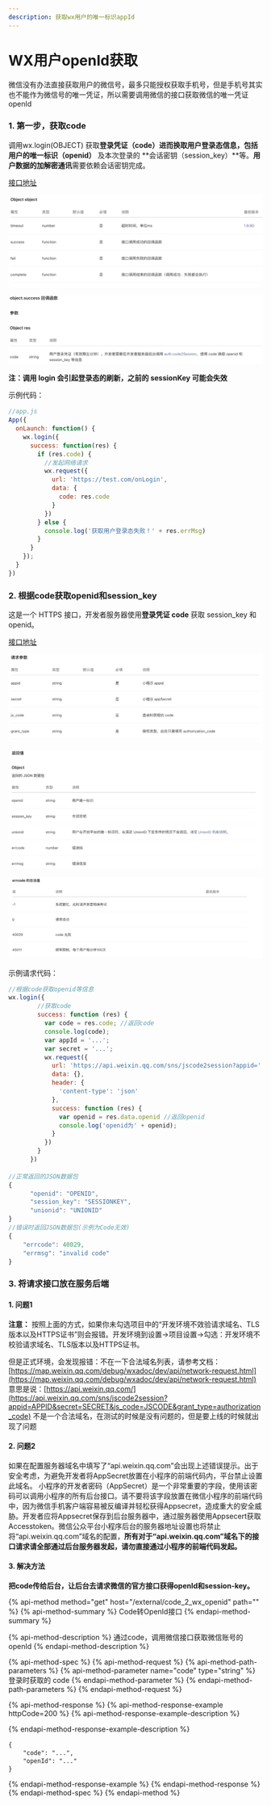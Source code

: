 ```yaml
---
description: 获取wx用户的唯一标识appId
---
```


# WX用户openId获取

微信没有办法直接获取用户的微信号，最多只能授权获取手机号，但是手机号其实也不能作为微信号的唯一凭证，所以需要调用微信的接口获取微信的唯一凭证openId



### 1. 第一步，获取code

调用wx.login\(OBJECT\) 获取**登录凭证（code）**进而换取用户登录态信息，包括用户的**唯一标识（openid）** 及本次登录的 **会话密钥（session\_key）**等。**用户数据的加解密通讯**需要依赖会话密钥完成。

[接口地址](https://developers.weixin.qq.com/miniprogram/dev/api/open-api/login/wx.login.html)

![&#x63A5;&#x53E3;&#x56DE;&#x8C03;](../../.gitbook/assets/image%20%2814%29.png)

![&#x6210;&#x529F;&#x56DE;&#x8C03;](../../.gitbook/assets/image%20%2811%29.png)

**注：调用 login 会引起登录态的刷新，之前的 sessionKey 可能会失效**

示例代码：

```javascript
//app.js
App({
  onLaunch: function() {
    wx.login({
      success: function(res) {
        if (res.code) {
          //发起网络请求
          wx.request({
            url: 'https://test.com/onLogin',
            data: {
              code: res.code
            }
          })
        } else {
          console.log('获取用户登录态失败！' + res.errMsg)
        }
      }
    });
  }
})
```

### 2. 根据code获取openid和session\_key

这是一个 HTTPS 接口，开发者服务器使用**登录凭证 code** 获取 session\_key 和 openid。

[接口地址](https://developers.weixin.qq.com/miniprogram/dev/api-backend/open-api/login/auth.code2Session.html)

![&#x8BF7;&#x6C42;&#x53C2;&#x6570;](../../.gitbook/assets/image%20%2810%29.png)

![&#x8FD4;&#x56DE;&#x503C;](../../.gitbook/assets/image%20%2815%29.png)

![&#x9519;&#x8BEF;&#x7801;](../../.gitbook/assets/image%20%2812%29.png)

示例请求代码：

```javascript
//根据code获取openid等信息
wx.login({
        //获取code
        success: function (res) {
          var code = res.code; //返回code
          console.log(code);
          var appId = '...';
          var secret = '...';
          wx.request({
            url: 'https://api.weixin.qq.com/sns/jscode2session?appid=' + appId + '&secret=' + secret + '&js_code=' + code + '&grant_type=authorization_code',
            data: {},
            header: {
              'content-type': 'json'
            },
            success: function (res) {
              var openid = res.data.openid //返回openid
              console.log('openid为' + openid);
            }
          })
        }
      })

//正常返回的JSON数据包
{
      "openid": "OPENID",
      "session_key": "SESSIONKEY",
      "unionid": "UNIONID"
}
//错误时返回JSON数据包(示例为Code无效)
{
    "errcode": 40029,
    "errmsg": "invalid code"
}
```

### 3. 将请求接口放在服务后端

#### **1. 问题1**

**注意：** 按照上面的方式，如果你未勾选项目中的“开发环境不效验请求域名、TLS版本以及HTTPS证书”则会报错。开发环境到设置-&gt;项目设置-&gt;勾选：开发环境不校验请求域名、TLS版本以及HTTPS证书。

但是正式环境，会发现报错：不在一下合法域名列表，请参考文档：  
[https://map.weixin.qq.com/debug/wxadoc/dev/api/network-request.html](https://map.weixin.qq.com/debug/wxadoc/dev/api/network-request.html)  
意思是说：[https://api.weixin.qq.com/](https://api.weixin.qq.com/sns/jscode2session?appid=APPID&secret=SECRET&js_code=JSCODE&grant_type=authorization_code) 不是一个合法域名，在测试的时候是没有问题的，但是要上线的时候就出现了问题

#### 2. 问题2

如果在配置服务器域名中填写了“api.weixin.qq.com”会出现上述错误提示。出于安全考虑，为避免开发者将AppSecret放置在小程序的前端代码内，平台禁止设置此域名。 小程序的开发者密码（AppSecret）是一个非常重要的字段，使用该密码可以调用小程序的所有后台接口。请不要将该字段放置在微信小程序的前端代码中，因为微信手机客户端容易被反编译并轻松获得Appsecret，造成重大的安全威胁。开发者应将Appsecret保存到后台服务器中，通过服务器使用Appsecert获取Accesstoken。微信公众平台小程序后台的服务器地址设置也将禁止将“api.weixin.qq.com”域名的配置，**所有对于“api.weixin.qq.com”域名下的接口请求请全部通过后台服务器发起，请勿直接通过小程序的前端代码发起。**

#### **3. 解决方法**

**把code传给后台，让后台去请求微信的官方接口获得openId和session-key。**

{% api-method method="get" host="/external/code\_2\_wx\_openid" path="" %}
{% api-method-summary %}
Code转OpenId接口
{% endapi-method-summary %}

{% api-method-description %}
通过code，调用微信接口获取微信账号的openId
{% endapi-method-description %}

{% api-method-spec %}
{% api-method-request %}
{% api-method-path-parameters %}
{% api-method-parameter name="code" type="string" %}
登录时获取的 code
{% endapi-method-parameter %}
{% endapi-method-path-parameters %}
{% endapi-method-request %}

{% api-method-response %}
{% api-method-response-example httpCode=200 %}
{% api-method-response-example-description %}

{% endapi-method-response-example-description %}

```
{
    "code": "...",
    "openId": "..."
}
```
{% endapi-method-response-example %}
{% endapi-method-response %}
{% endapi-method-spec %}
{% endapi-method %}







